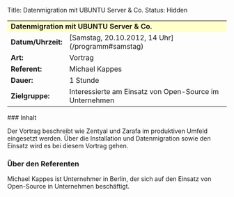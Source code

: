 Title: Datenmigration mit UBUNTU Server & Co.
Status: Hidden

<table border="0" cellpadding="3" cellspacing="0" width="100%">
<tr>
<td colspan="3" style="font-weight: bold; background-color: #ffffcc;">
Datenmigration mit UBUNTU Server & Co.

</td>
</tr>
<tr>
<td style="font-weight: bold;">
Datum/Uhrzeit:

</td>
<td>
[Samstag, 20.10.2012, 14 Uhr](/programm#samstag)

</td>
</tr>
<tr>
<td style="font-weight: bold;">
Art:

</td>
<td>
Vortrag

</td>
</tr>
<tr>
<td style="font-weight: bold;">
Referent:

</td>
<td>
Michael Kappes

</td>
</tr>
<tr>
<td style="font-weight: bold;">
Dauer:

</td>
<td>
1 Stunde

</td>
</tr>
<tr>
<td style="font-weight: bold;">
Zielgruppe:

</td>
<td>
Interessierte am Einsatz von Open-Source im Unternehmen

</td>
</tr>
</table>
### Inhalt

Der Vortrag beschreibt wie Zentyal und Zarafa im produktiven Umfeld
eingesetzt werden. Über die Installation und Datenmigration sowie den
Einsatz wird es bei diesem Vortrag gehen.

### Über den Referenten

Michael Kappes ist Unternehmer in Berlin, der sich auf den Einsatz von
Open-Source in Unternehmen beschäftigt.

